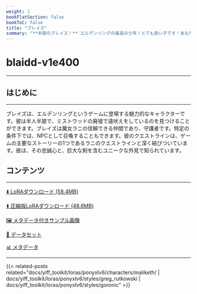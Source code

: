 ```yaml
---
weight: 1
bookFlatSection: false
bookToC: false
title: "ブレイズ"
summary: "**半狼のブレイズ！** エルデンリングの最高の少年！とても良い子です！あなたの好みによっては、いたずらな子にもなれます..."
---
```


<!--markdownlint-disable MD025 MD033 -->

# blaidd-v1e400

---

## はじめに

---

ブレイズは、エルデンリングというゲームに登場する魅力的なキャラクターです。彼は半人半狼で、ミストウッドの廃墟で遠吠えをしているのを見つけることができます。ブレイズは魔女ラニの信頼できる仲間であり、守護者です。特定の条件下では、NPCとして召喚することもできます。彼のクエストラインは、ゲームの主要なストーリーの1つであるラニのクエストラインと深く結びついています。彼は、その忠誠心と、巨大な剣を含むユニークな外見で知られています。

## コンテンツ

---

[⬇️ LoRAダウンロード (58.4MB)](https://huggingface.co/k4d3/yiff_toolkit/resolve/main/ponyxl_loras/blaidd-v1e400.safetensors?download=true)

[⬇️ 圧縮版LoRAダウンロード (48.6MB)](https://huggingface.co/k4d3/yiff_toolkit/resolve/main/ponyxl_loras_shrunk_2/blaidd-v1e400_frockpt1_th-3.55.safetensors?download=true)

[🖼️ メタデータ付きサンプル画像](https://huggingface.co/k4d3/yiff_toolkit/tree/main/static/{})

[📐 データセット](https://huggingface.co/datasets/k4d3/furry/tree/main/blaidd)

[📊 メタデータ](https://huggingface.co/k4d3/yiff_toolkit/raw/main/ponyxl_loras/blaidd-v1e400.json)

---

<!--
HUGO_SEARCH_EXCLUDE_START
-->
{{< related-posts related="docs/yiff_toolkit/loras/ponyxlv6/characters/maliketh/ | docs/yiff_toolkit/loras/ponyxlv6/styles/greg_rutkowski | docs/yiff_toolkit/loras/ponyxlv6/styles/goronic" >}}
<!--
HUGO_SEARCH_EXCLUDE_END
-->
